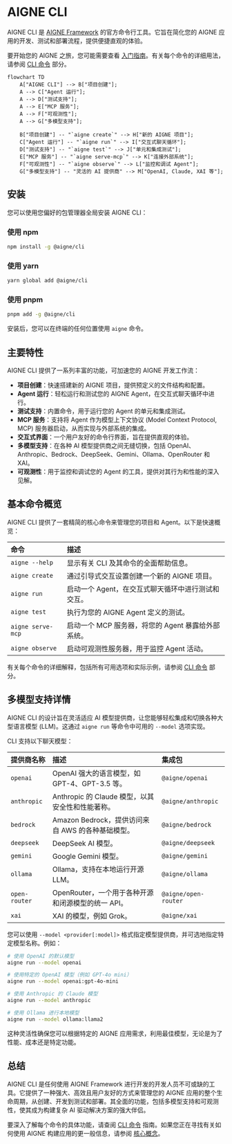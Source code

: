 # AIGNE CLI

AIGNE CLI 是 [AIGNE Framework](https://github.com/AIGNE-io/aigne-framework) 的官方命令行工具。它旨在简化您的 AIGNE 应用的开发、测试和部署流程，提供便捷直观的体验。

要开始您的 AIGNE 之旅，您可能需要查看 [入门指南](./getting-started.md)。有关每个命令的详细用法，请参阅 [CLI 命令](./cli/commands.md) 部分。

```mermaid
flowchart TD
    A["AIGNE CLI"] --> B["项目创建"];
    A --> C["Agent 运行"];
    A --> D["测试支持"];
    A --> E["MCP 服务"];
    A --> F["可观测性"];
    A --> G["多模型支持"];

    B["项目创建"] -- "`aigne create`" --> H["新的 AIGNE 项目"];
    C["Agent 运行"] -- "`aigne run`" --> I["交互式聊天循环"];
    D["测试支持"] -- "`aigne test`" --> J["单元和集成测试"];
    E["MCP 服务"] -- "`aigne serve-mcp`" --> K["连接外部系统"];
    F["可观测性"] -- "`aigne observe`" --> L["监控和调试 Agent"];
    G["多模型支持"] -- "灵活的 AI 提供商" --> M["OpenAI, Claude, XAI 等"];
```

## 安装

您可以使用您偏好的包管理器全局安装 AIGNE CLI：

### 使用 npm

```bash
npm install -g @aigne/cli
```

### 使用 yarn

```bash
yarn global add @aigne/cli
```

### 使用 pnpm

```bash
pnpm add -g @aigne/cli
```

安装后，您可以在终端的任何位置使用 `aigne` 命令。

## 主要特性

AIGNE CLI 提供了一系列丰富的功能，可加速您的 AIGNE 开发工作流：

*   **项目创建**：快速搭建新的 AIGNE 项目，提供预定义的文件结构和配置。
*   **Agent 运行**：轻松运行和测试您的 AIGNE Agent，在交互式聊天循环中进行。
*   **测试支持**：内置命令，用于运行您的 Agent 的单元和集成测试。
*   **MCP 服务**：支持将 Agent 作为模型上下文协议 (Model Context Protocol, MCP) 服务器启动，从而实现与外部系统的集成。
*   **交互式界面**：一个用户友好的命令行界面，旨在提供直观的体验。
*   **多模型支持**：在各种 AI 模型提供商之间无缝切换，包括 OpenAI、Anthropic、Bedrock、DeepSeek、Gemini、Ollama、OpenRouter 和 XAI。
*   **可观测性**：用于监控和调试您的 Agent 的工具，提供对其行为和性能的深入见解。

## 基本命令概览

AIGNE CLI 提供了一套精简的核心命令来管理您的项目和 Agent。以下是快速概览：

| 命令           | 描述                                                                 |
|:------------------|:----------------------------------------------------------------------------|
| `aigne --help`    | 显示有关 CLI 及其命令的全面帮助信息。     |
| `aigne create`    | 通过引导式交互设置创建一个新的 AIGNE 项目。                |
| `aigne run`       | 启动一个 Agent，在交互式聊天循环中进行测试和交互。  |
| `aigne test`      | 执行为您的 AIGNE Agent 定义的测试。                                |
| `aigne serve-mcp` | 启动一个 MCP 服务器，将您的 Agent 暴露给外部系统。              |
| `aigne observe`   | 启动可观测性服务器，用于监控 Agent 活动。         |

有关每个命令的详细解释，包括所有可用选项和实际示例，请参阅 [CLI 命令](./cli/commands.md) 部分。

## 多模型支持详情

AIGNE CLI 的设计旨在灵活适应 AI 模型提供商，让您能够轻松集成和切换各种大型语言模型 (LLM)。这通过 `aigne run` 等命令中可用的 `--model` 选项实现。

CLI 支持以下聊天模型：

| 提供商名称   | 描述                                                                 | 集成包                                 |
|:----------------|:----------------------------------------------------------------------------|:----------------------------------------------------|
| `openai`        | OpenAI 强大的语言模型，如 GPT-4、GPT-3.5 等。                 | `@aigne/openai`                                     |
| `anthropic`     | Anthropic 的 Claude 模型，以其安全性和性能著称。          | `@aigne/anthropic`                                  |
| `bedrock`       | Amazon Bedrock，提供访问来自 AWS 的各种基础模型。     | `@aigne/bedrock`                                    |
| `deepseek`      | DeepSeek AI 模型。                                                         | `@aigne/deepseek`                                   |
| `gemini`        | Google Gemini 模型。                                                       | `@aigne/gemini`                                     |
| `ollama`        | Ollama，支持在本地运行开源 LLM。                          | `@aigne/ollama`                                     |
| `open-router`   | OpenRouter，一个用于各种开源和闭源模型的统一 API。        | `@aigne/open-router`                                |
| `xai`           | XAI 的模型，例如 Grok。                                                 | `@aigne/xai`                                        |

您可以使用 `--model <provider[:model]>` 格式指定模型提供商，并可选地指定特定模型名称。例如：

```bash
# 使用 OpenAI 的默认模型
aigne run --model openai

# 使用特定的 OpenAI 模型（例如 GPT-4o mini）
aigne run --model openai:gpt-4o-mini

# 使用 Anthropic 的 Claude 模型
aigne run --model anthropic

# 使用 Ollama 进行本地模型
aigne run --model ollama:llama2
```

这种灵活性确保您可以根据特定的 AIGNE 应用需求，利用最佳模型，无论是为了性能、成本还是特定功能。

## 总结

AIGNE CLI 是任何使用 AIGNE Framework 进行开发的开发人员不可或缺的工具。它提供了一种强大、高效且用户友好的方式来管理您的 AIGNE 应用的整个生命周期，从创建、开发到测试和部署。其全面的功能，包括多模型支持和可观测性，使其成为构建复杂 AI 驱动解决方案的强大伴侣。

要深入了解每个命令的具体功能，请查阅 [CLI 命令](./cli/commands.md) 指南。如果您正在寻找有关如何使用 AIGNE 构建应用的更一般信息，请参阅 [核心概念](./core-concepts.md)。